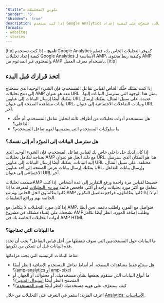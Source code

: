 ```yaml
---
"$title": تكوين التحليلات
"$order": '5'
"$hidden": 'true'
description: إذا كنت تستخدم Google Analytics كموفر للتحليلات، فتعرّف على كيفية إعداد Google Analytics الأساسية لـ AMP وكيفية ربط محتوى AMP والمحتوى الذي لا يدعم AMP باستخدام Client ID
formats:
- websites
- stories
---
```


[tip] <strong>تلميح –</strong> إذا كنت تستخدم Google Analytics كموفر التحليلات الخاص بك، فتعلم <a>كيفية إعداد تحليلات Google Analytics الأساسية لـ AMP</a>، و<a>كيفية ربط محتوى AMP والمحتوى غير المدعوم من AMP باستخدام معرف العميل</a>. [/tip]

## اتخذ قرارك قبل البدء

إذا كنت تمتلك حلّك الخاص لقياس تفاعل المستخدم، فإن الشيء الوحيد الذي ستحتاج إلى دمج تحليلات AMP معه هو عنوان URL. يمثل هذا الوجهة التي سترسل البيانات إليها. يمكنك أيضًا إرسال البيانات إلى عناوين URL عديدة. على سبيل المثال، يمكنك إرسال بيانات مشاهدة الصفحة إلى عنوان URL، وبيانات التفاعلات الاجتماعية إلى عنوان URL آخر.

- هل ستستخدم أدوات تحليلات من أطراف ثالثة لتحليل تفاعل المستخدم، أم حلَّك الداخلي؟
- ما سلوكيات المستخدم التي ستقيسها لفهم تفاعل المستخدم؟

### هل سترسل البيانات إلى المورّد أم إلى نفسك؟

إذا كان لديك حل داخلي خاص بك لقياس تفاعل المستخدم، فإن الشيء الوحيد الذي تحتاجه لتكامل تحليلات AMP مع ذلك الحل هو عنوان URL. هذا هو المكان الذي سترسل إليه البيانات. يمكنك أيضًا إرسال البيانات إلى عناوين URL مختلفة. على سبيل المثال، يمكنك إرسال بيانات عرض الصفحة إلى أحد عناوين URL، وإرسال بيانات التفاعل الاجتماعي إلى عنوان URL آخر.

صممت تحليلاتAMP خصيصًا لقياس مرة واحدة ورفع التقارير إلى عدة أشخاص. إذا كنت تتعامل مع أكثر مورد تحليلات واحد أو أكثر، فافحص قائمة [موردي التحليلات](https://github.com/ampproject/amphtml/issues/new) لمعرفة ما إذا كانوا يتكاملون الحل الخاص بهم مع AMP أم لا. إذا كانوا يتكاملون، فراجع تفاصيل التكوين الخاصة بهم وراجع التعليمات.

إذا كان مورد التحليلات لا يتكامل مع AMP، فتواصل مع المورد واطلب دعمه. نحن أيضًا نشجعك على <a>إنشاء مشكلة في مشروع AMP</a>وطلب إضافة المورد. انظر أيضًا <a>تكامل أدوات التحليلات الخاصة بك في AMP HTML</a>.

### ما البيانات التي تحتاجها؟

ما البيانات حول المستخدمين التي سوف تلتقطها من أجل قياس التفاعل؟ يجب أن تحدد هذه البيانات قبل أن تتمكن من تكوينها.

نقاط البيانات الرئيسية التي يجب مراعاتها:

- هل ستتبّع فقط مشاهدات الصفحة، أم أنماط تفاعل المستخدم الإضافية (انظر أيضًا [<span dir="ltr" class="nowrap">amp-pixel</span> أو <span dir="ltr" class="nowrap">amp-analytics</span>](analytics_basics.md#use-amp-pixel-or-amp-analytics))؟
- ما أنواع البيانات التي ستقوم بجمعها بشأن مستخدميك، أو محتواك، أو الجهاز، أو المتصفح (انظر أيضًا [استبدال المتغير](analytics_basics.md#variable-substitution))؟
- كيف ستتعرّف على هوية مستخدميك (انظر أيضًا [هوية المستخدم](analytics_basics.md#user-identification))؟

اعرف المزيد: استمر في التعرف على التحليلات من خلال [Analytics: الأساسيات](analytics_basics.md).
